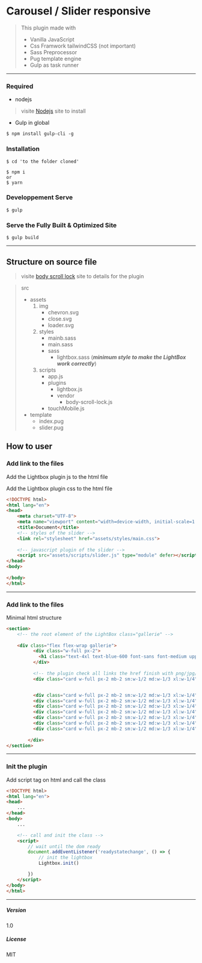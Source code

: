 # Carousel / Slider  responsive

> This plugin made with 
>    * Vanilla JavaScript
>    * Css Framwork tailwindCSS (not important)
>    * Sass Preprocessor
>    * Pug template engine
>    * Gulp as task runner
---

###  Required
* nodejs

>
>    visite [Nodejs](http://nodejs.org/) site to install
>

* Gulp in global

```
$ npm install gulp-cli -g

```


### Installation


```
$ cd 'to the folder cloned' 

$ npm i 
or
$ yarn

```



### Developpement Serve

```
$ gulp

```


### Serve the Fully Built & Optimized Site

```
$ gulp build

```
---
Structure on source file
------
>    visite [body scroll lock](https://github.com/willmcpo/body-scroll-lock#readme) site to details for the plugin

> src
>    - assets
>        1. img
>            - chevron.svg
>            - close.svg
>            - loader.svg
>        2. styles
>            - mainb.sass
>            - main.sass
>            - sass
>               - lightbox.sass (***minimum style to make the LightBox work correctly***)
>        3. scripts
>            - app.js
>            - plugins
>               - lightbox.js
>               - vendor
>                   * body-scroll-lock.js 
>            - touchMobile.js
>    - template
>       - index.pug    
>       - slider.pug

How to user
------

### Add link to the files
Add the Lightbox plugin js to the html file

Add the Lightbox plugin css to the html file

```html
<!DOCTYPE html>
<html lang="en">
<head>
    <meta charset="UTF-8">
    <meta name="viewport" content="width=device-width, initial-scale=1.0">
    <title>Document</title>
    <!-- styles of the slider -->
    <link rel="stylesheet" href="assets/styles/main.css">
    
    <!-- javascript plugin of the slider -->
    <script src="assets/scripts/slider.js" type="module" defer></script>
</head>
<body>
    
</body>
</html>

```
---
### Add link to the files
Minimal html structure

```HTML
<section>
    <!-- the root element of the LightBox class="gallerie" -->
    
    <div class="flex flex-wrap gallerie">
          <div class="w-full px-2">
            <h1 class="text-4xl text-blue-600 font-sans font-medium uppercase">Lightbox</h1>
          </div>
          
          <!-- the plugin check all links the href finish with png/jpg/jpeg/svg inside the gallerie -->
          <div class="card w-full px-2 mb-2 sm:w-1/2 md:w-1/3 xl:w-1/4"><a href="https://picsum.photos/id/237/800/800.jpg"><img src="https://picsum.photos/id/237/800/800" alt="" srcset=""></a></div>


          <div class="card w-full px-2 mb-2 sm:w-1/2 md:w-1/3 xl:w-1/4">...</div>
          <div class="card w-full px-2 mb-2 sm:w-1/2 md:w-1/3 xl:w-1/4">..</div>
          <div class="card w-full px-2 mb-2 sm:w-1/2 md:w-1/3 xl:w-1/4">..</div>
          <div class="card w-full px-2 mb-2 sm:w-1/2 md:w-1/3 xl:w-1/4">..</div>
          <div class="card w-full px-2 mb-2 sm:w-1/2 md:w-1/3 xl:w-1/4">..</div>
          <div class="card w-full px-2 mb-2 sm:w-1/2 md:w-1/3 xl:w-1/4">..</div>
          <div class="card w-full px-2 mb-2 sm:w-1/2 md:w-1/3 xl:w-1/4">..</div>
          
        </div>
</section>

```
---

### Init the plugin

Add script tag on html and call the class

```HTML
<!DOCTYPE html>
<html lang="en">
<head>
    ...
</head>
<body>
    ...

    <!-- call and init the class -->
    <script>
        // wait until the dom ready
        document.addEventListener('readystatechange', () => {
            // init the lightbox
            Lightbox.init()

        })
    </script>
</body>
</html>
````
---

##### Version
1.0

##### License
MIT